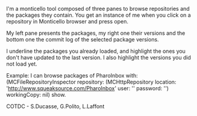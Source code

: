 I'm a monticello tool composed of three panes to browse repositories and the packages they contain. You get an instance of me when you click on a repository in Monticello browser and press open. 

My left pane presents the packages, my right one their versions and the bottom one the commit log of the selected package versions.

I underline the packages you already loaded, and highlight the ones you don't have updated to the last version. I also highlight the versions you did not load yet.

Example: I can browse packages of PharoInbox with:
(MCFileRepositoryInspector 
	repository: (MCHttpRepository
					location: 'http://www.squeaksource.com/PharoInbox'
					user: ''
					password: '')
	workingCopy: nil) show.
	
COTDC - S.Ducasse, G.Polito, L.Laffont